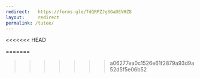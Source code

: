```yaml
---
redirect:   https://forms.gle/TdQRPZJgSGaDEVHZ8
layout:     redirect
permalink: /tutee/
---
```

<<<<<<< HEAD
<!--JUNE TUTOR FORM-->
=======
<!--JUNE TUTEE FORM-->
>>>>>>> a06277ea0c1526e61f2879a93d9a52d5f5e06b52

